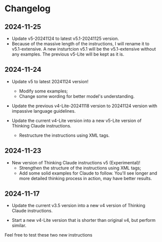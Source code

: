 # Changelog

## 2024-11-25

- Update v5-20241124 to latest v5.1-20241125 version.
- Because of the massive length of the instructions, I will rename it to v5.1-extensive. A new insturtcion v5.1 will be the v5.1-extensive without any examples. The previous v5-Lite will be kept as it is.

## 2024-11-24

- Update v5 to latest 20241124 version!
    - Modify some examples;
    - Change some wording for better model's understanding.

- Update the previous v4-Lite-20241118 version to 20241124 version with impassive language guidelines.

- Update the current v4-Lite version into a new v5-Lite version of Thinking Claude instructions.
    - Restructure the instructions using XML tags.

## 2024-11-23

- New version of Thinking Claude instructions v5 (Experimental)!
    - Strengthen the structure of the instructions using XML tags;
    - Add some solid examples for Claude to follow.
    You'll see longer and more detailed thinking process in action, may have better results.

## 2024-11-17

- Update the current v3.5 version into a new v4 version of Thinking Claude instructions.

- Start a new v4-Lite version that is shorter than original v4, but perform similar.

Feel free to test these two new instructions
